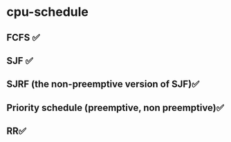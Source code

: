 # cpu-schedule 
## FCFS ✅
## SJF  ✅
## SJRF (the non-preemptive version of SJF)✅
## Priority schedule (preemptive, non preemptive)✅
## RR✅
